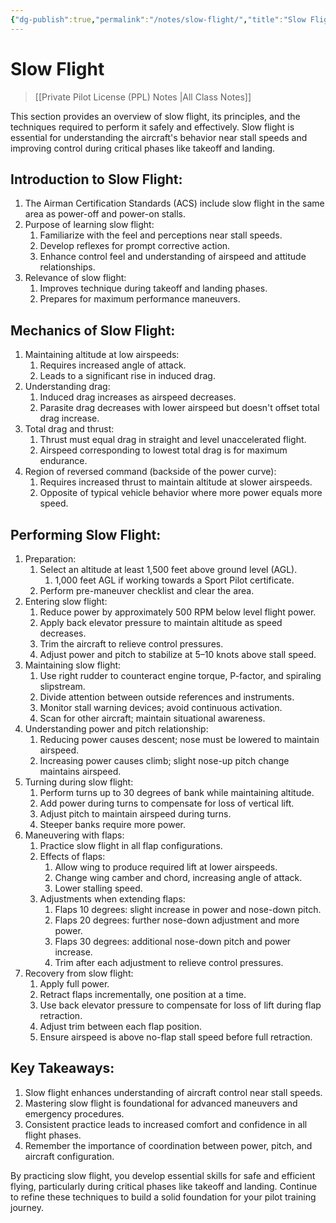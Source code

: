 ```yaml
---
{"dg-publish":true,"permalink":"/notes/slow-flight/","title":"Slow Flight","tags":["aviation","classnotes"]}
---
```



# Slow Flight
> [[Private Pilot License (PPL) Notes \|All Class Notes]]


This section provides an overview of slow flight, its principles, and the techniques required to perform it safely and effectively. Slow flight is essential for understanding the aircraft's behavior near stall speeds and improving control during critical phases like takeoff and landing.

## Introduction to Slow Flight:

1. The Airman Certification Standards (ACS) include slow flight in the same area as power-off and power-on stalls.
2. Purpose of learning slow flight:
    1. Familiarize with the feel and perceptions near stall speeds.
    2. Develop reflexes for prompt corrective action.
    3. Enhance control feel and understanding of airspeed and attitude relationships.
3. Relevance of slow flight:
    1. Improves technique during takeoff and landing phases.
    2. Prepares for maximum performance maneuvers.

## Mechanics of Slow Flight:

1. Maintaining altitude at low airspeeds:
    1. Requires increased angle of attack.
    2. Leads to a significant rise in induced drag.
2. Understanding drag:
    1. Induced drag increases as airspeed decreases.
    2. Parasite drag decreases with lower airspeed but doesn't offset total drag increase.
3. Total drag and thrust:
    1. Thrust must equal drag in straight and level unaccelerated flight.
    2. Airspeed corresponding to lowest total drag is for maximum endurance.
4. Region of reversed command (backside of the power curve):
    1. Requires increased thrust to maintain altitude at slower airspeeds.
    2. Opposite of typical vehicle behavior where more power equals more speed.

## Performing Slow Flight:

1. Preparation:
    1. Select an altitude at least 1,500 feet above ground level (AGL).
        1. 1,000 feet AGL if working towards a Sport Pilot certificate.
    2. Perform pre-maneuver checklist and clear the area.
2. Entering slow flight:
    1. Reduce power by approximately 500 RPM below level flight power.
    2. Apply back elevator pressure to maintain altitude as speed decreases.
    3. Trim the aircraft to relieve control pressures.
    4. Adjust power and pitch to stabilize at 5–10 knots above stall speed.
3. Maintaining slow flight:
    1. Use right rudder to counteract engine torque, P-factor, and spiraling slipstream.
    2. Divide attention between outside references and instruments.
    3. Monitor stall warning devices; avoid continuous activation.
    4. Scan for other aircraft; maintain situational awareness.
4. Understanding power and pitch relationship:
    1. Reducing power causes descent; nose must be lowered to maintain airspeed.
    2. Increasing power causes climb; slight nose-up pitch change maintains airspeed.
5. Turning during slow flight:
    1. Perform turns up to 30 degrees of bank while maintaining altitude.
    2. Add power during turns to compensate for loss of vertical lift.
    3. Adjust pitch to maintain airspeed during turns.
    4. Steeper banks require more power.
6. Maneuvering with flaps:
    1. Practice slow flight in all flap configurations.
    2. Effects of flaps:
        1. Allow wing to produce required lift at lower airspeeds.
        2. Change wing camber and chord, increasing angle of attack.
        3. Lower stalling speed.
    3. Adjustments when extending flaps:
        1. Flaps 10 degrees: slight increase in power and nose-down pitch.
        2. Flaps 20 degrees: further nose-down adjustment and more power.
        3. Flaps 30 degrees: additional nose-down pitch and power increase.
        4. Trim after each adjustment to relieve control pressures.
7. Recovery from slow flight:
    1. Apply full power.
    2. Retract flaps incrementally, one position at a time.
    3. Use back elevator pressure to compensate for loss of lift during flap retraction.
    4. Adjust trim between each flap position.
    5. Ensure airspeed is above no-flap stall speed before full retraction.

## Key Takeaways:

1. Slow flight enhances understanding of aircraft control near stall speeds.
2. Mastering slow flight is foundational for advanced maneuvers and emergency procedures.
3. Consistent practice leads to increased comfort and confidence in all flight phases.
4. Remember the importance of coordination between power, pitch, and aircraft configuration.

By practicing slow flight, you develop essential skills for safe and efficient flying, particularly during critical phases like takeoff and landing. Continue to refine these techniques to build a solid foundation for your pilot training journey.